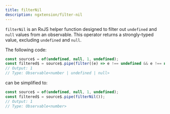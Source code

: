```yaml
---
title: filterNil
description: ngxtension/filter-nil
---
```


`filterNil` is an RxJS helper function designed to filter out `undefined` and `null` values from an observable. This operator returns a strongly-typed value, excluding `undefined` and `null`.

The following code:

```ts
const source$ = of(undefined, null, 1, undefined);
const filtered$ = source$.pipe(filter((e) => e !== undefined && e !== null));
// Output: 1
// Type: Observable<number | undefined | null>
```

can be simplified to:

```ts
const source$ = of(undefined, null, 1, undefined);
const filtered$ = source$.pipe(filterNil());
// Output: 1
// Type: Observable<number>
```
